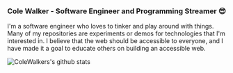 ### Cole Walker - Software Engineer and Programming Streamer :sunglasses:

I'm a software engineer who loves to tinker and play around with things. Many of my repositories are experiments or demos for technologies that I'm interested in. I believe that the web should be accessible to everyone, and I have made it a goal to educate others on building an accessible web. 







![ColeWalkers's github stats](https://github-readme-stats.vercel.app/api?username=colewalker&show_icons=true&theme=tokyonight)
